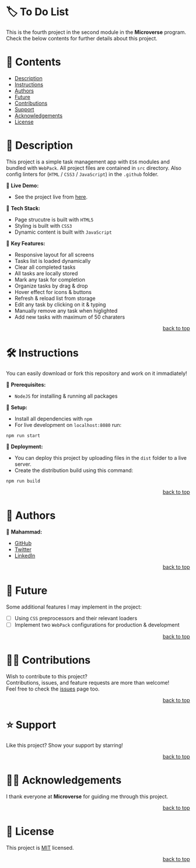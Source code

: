 <a name="title"></a>

<!-- TITLE -->

# 🏷️ To Do List

This is the fourth project in the second module in the **Microverse** program.
<br/>
Check the below contents for further details about this project.

<!-- CONTENTS -->

# 📗 Contents

- [Description](#description)
- [Instructions](#instructions)
- [Authors](#authors)
- [Future](#future)
- [Contributions](#contributions)
- [Support](#support)
- [Acknowledgements](#acknowledgements)
- [License](#license)

<!-- DESCRIPTION -->

<a name="description"></a>

# 📖 Description

This project is a simple task management app with `ES6` modules and bundled with `WebPack`.
All project files are contained in `src` directory.
Also config linters for (`HTML` / `CSS3` / `JavaScript`) in the `.github` folder.

📌 **Live Demo:**
- See the project live from [here](https://mahammad-mostafa.github.io/to-do-list/dist).

📌 **Tech Stack:**
- Page strucutre is built with `HTML5`
- Styling is built with `CSS3`
- Dynamic content is built with `JavaScript`

📌 **Key Features:**
- Responsive layout for all screens
- Tasks list is loaded dynamically
- Clear all completed tasks
- All tasks are locally stored
- Mark any task for completion
- Organize tasks by drag & drop
- Hover effect for icons & buttons
- Refresh & reload list from storage 
- Edit any task by clicking on it & typing
- Manually remove any task when higlighted
- Add new tasks with maximum of 50 charaters
 
<p align="right"><a href="#title">back to top</a></p>

<!-- INSTRUCTIONS -->

<a name="instructions"></a>

# 🛠️ Instructions

You can easily download or fork this repository and work on it immadiately!

📌 **Prerequisites:**
- `NodeJS` for installing & running all packages 

📌 **Setup:**
- Install all dependencies with `npm`
- For live development on `localhost:8080` run:
```
npm run start
```

📌 **Deployment:**
- You can deploy this project by uploading files in the `dist` folder to a live server.
- Create the distribution build using this command:
```
npm run build
```

<p align="right"><a href="#title">back to top</a></p>

<!-- AUTHORS -->

<a name="authors"></a>

# 👥 Authors

📌 **Mahammad:**
- [GitHub](https://github.com/mahammad-mostafa)
- [Twitter](https://twitter.com/mahammad_mostfa)
- [LinkedIn](https://linkedin.com/in/mahammad-mostafa)

<p align="right"><a href="#title">back to top</a></p>

<!-- FUTURE -->

<a name="future"></a>

# 🔭 Future

Some additional features I may implement in the project:
- [ ] Using `CSS` preprocessors and their relevant loaders
- [ ] Implement two `WebPack` configurations for production & development

<p align="right"><a href="#title">back to top</a></p>

<!-- CONTRIBUTIONS -->

<a name="contributions"></a>

# 🤝🏻 Contributions

Wish to contribute to this project?
<br/>
Contributions, issues, and feature requests are more than welcome!
<br/>
Feel free to check the [issues](../../issues) page too.

<p align="right"><a href="#title">back to top</a></p>

<!-- SUPPORT -->

<a name="support"></a>

# ⭐️ Support

Like this project? Show your support by starring!

<p align="right"><a href="#title">back to top</a></p>

<!-- ACKNOWLEDGEMENTS -->

<a name="acknowledgements"></a>

# 🙏🏻 Acknowledgements

I thank everyone at **Microverse** for guiding me through this project.

<p align="right"><a href="#title">back to top</a></p>

<!-- LICENSE -->

<a name="license"></a>

# 📝 License

This project is [MIT](LICENSE.md) licensed.

<p align="right"><a href="#title">back to top</a></p>
